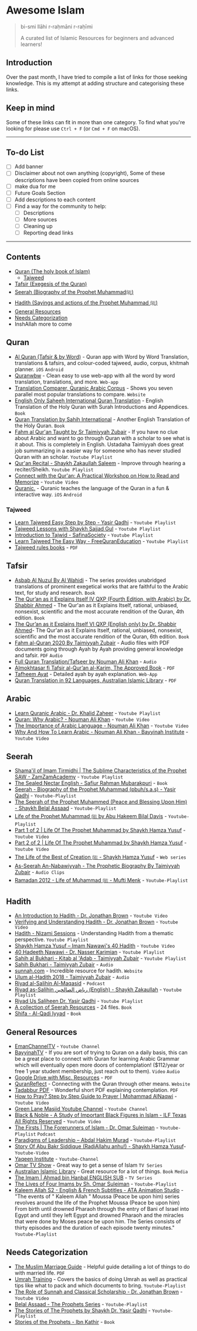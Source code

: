 # Awesome Islam

> bi-smi llāhi r-raḥmāni r-raḥīmi
> 
> A curated list of Islamic Resources for beginners and advanced learners!

## Introduction
Over the past month, I have tried to compile a list of links for those seeking knowledge. This is my attempt at adding structure and categorising these links.

## Keep in mind
Some of these links can fit in more than one category. To find what you're looking for please use `Ctrl + F` (or `Cmd + F` on macOS).

---
## To-do List
- [ ] Add banner
- [ ] Disclaimer about not own anything (copyright), Some of these descriptions have been copied from online sources
- [ ] make dua for me
- [ ] Future Goals Section
- [ ] Add descriptions to each content
- [ ] Find a way for the community to help:
	- [ ] Descriptions
	- [ ] More sources
	- [ ] Cleaning up
	- [ ] Reporting dead links
---
## Contents
- [Quran (The holy book of Islam)](#quran)
	- [Tajweed](#tajweed)
- [Tafsir (Exegesis of the Quran)](#tafsir)
- [Seerah (Biography of the Prophet Muhammadﷺ)](#seerah)
- [Hadith (Sayings and actions of the Prophet Muhammad ﷺ)](#hadith)
- [General Resources](#general-resources)
- [Needs Categorization](#needs-categorization)
- InshAllah more to come

## Quran
- [Al Quran (Tafsir & by Word)](https://gtaf.org/apps/quran/) - Quran app with Word by Word Translation, translations & tafsirs, and colour-coded tajweed, audio, corpus, khitmah planner. `iOS` `Android`
- [Quranwbw](https://quranwbw.com/) - Clean easy to use web-app with all the word by word translation, translations, and more. `Web-app`
- [Translation Comparer, Quranic Arabic Corpus](https://corpus.quran.com/translation.jsp?chapter=2&verse=31) - Shows you seven parallel most popular translations to compare. `Website`
- [English Only Saheeh International Quran Translation](https://archive.org/details/QuranEngOnlySahihIntlQuranProject.org/mode/2up) - English Translation of the Holy Quran with Surah Introductions and Appendices. `Book`
- [Quran Translation by Sahih International](https://archive.org/details/QuranTranslationBySahihInternational/Quran-A.Y.Ali/mode/2up) - Another English Translation of the Holy Quran. `Book`
- [Fahm al Qur'an Taught by Sr Taimiyyah Zubair](https://www.youtube.com/watch?v=dBCUsU71cIs&list=PL5YuxmQcBQgIBv1wi9ISZA1lAVMbOY7g3&t=1025s) - If you have no clue about Arabic and want to go through Quran with a scholar to see what is it about. This is completely in English. Ustadaha Taimiyyah does great job summarizing in a easier way for someone who has never studied Quran with an scholar. `Youtube Playlist`
- [Qur'an Recital - Shaykh Zakaullah Saleem](https://www.youtube.com/playlist?list=PLYRXQljU5MiIlQb5NL0z4EIrlbwlTGoqQ) - Improve through hearing a reciter/Sheikh. `Youtube Playlist`
- [Connect with the Qur'an: A Practical Workshop on How to Read and Memorize](https://www.youtube.com/watch?v=BKdYbwxKndU) - `Youtube Video`
- [Quranic.](https://www.getquranic.com/) - Quranic teaches the language of the Quran in a fun & interactive way. `iOS` `Android`

### Tajweed
- [Learn Tajweed Easy Step by Step - Yasir Qadhi](https://www.youtube.com/playlist?list=PLSzUb0TgsIYsxT5mMj1KSFDXUEJ3psMCU) - `Youtube Playlist`
- [Tajweed Lessons with Shaykh Sajjad Gul](https://www.youtube.com/playlist?list=PLYO6Oz7uwCSgOvNlQPSbd95_uAh4zb1NP) - `Youtube Playlist`
- [Introduction to Tajwid - SafinaSociety](https://www.youtube.com/playlist?list=PLZ6keVEpgaQsQllF_6KYJ2EoQZaL4s7gJ) - `Youtube Playlist`
- [Learn Tajweed The Easy Way - FreeQuranEducation](https://www.youtube.com/playlist?list=PLwNeHLk_z0aSekqYqJdRtuYS74rcGXoWF) - `Youtube Playlist`
- [Tajweed rules books](https://firdawsacademy.com/tajweed-islamic-books-downloads/) - `PDF`

## Tafsir
- [Asbab Al Nuzul By Al Wahidi](https://archive.org/details/AsbabAlNuzulByAlWahidi/mode/2up) - The series provides unabridged translations of prominent exegetical works that are faithful to the Arabic text, for study and research. `Book`
- [The Qur’an as it Explains Itself IV QXP (Fourth Edition, with Arabic) by Dr. Shabbir Ahmed](https://archive.org/details/qxp_arabic1.8/mode/2up) - The Qur'an as it Explains Itself, rational, unbiased, nonsexist, scientific and the most accurate rendition of the Quran, 4th edition. `Book`
- [The Qur’an as it Explains Itself VI QXP (English only) by Dr. Shabbir Ahmed](https://archive.org/details/qxpvi-english/page/n1/mode/2up)- The Qur'an as it Explains Itself, rational, unbiased, nonsexist, scientific and the most accurate rendition of the Quran, 6th edition. `Book`
- [Fahm al-Quran 2020 By Taimiyyah Zubair](https://www.farhathashmi.com/english-section/tafsir/?giml-id=748) - Audio files with PDF documents going through Ayah by Ayah providing general knowledge and tafsir. `PDF` `Audio`
- [Full Quran Translation/Tafseer by Nouman Ali Khan](https://archive.org/details/FullQuranTranslationNoumanAliKhanFileSizesReduced) - `Audio`
- [Almokhtasar fi Tafsir al-Qur’an al-Karim, The Approved Book](https://www.moddaker.com/en/about-moddaker/the-approved-book/) - `PDF`
- [Tafheem Ayat](https://www.islamicstudies.info/tafheem.php) - Detailed ayah by ayah explanation. `Web-App`
- [Quran Translation in 92 Languages, Australian Islamic Library](https://www.australianislamiclibrary.org/tafsir-collection.html) - `PDF`

## Arabic
- [Learn Quranic Arabic - Dr. Khalid Zaheer](https://www.youtube.com/playlist?list=PL8OYNJDeWEeHSbrInC4lBOstp3nNid-Yi) - `Youtube Playlist`
- [Quran: Why Arabic? - Nouman Ali Khan](https://www.youtube.com/watch?v=g7FcAy3KlbE) - `Youtube Video`
- [The Importance of Arabic Language - Nouman Ali Khan](https://www.youtube.com/watch?v=VGMQtAfhC6M) - `Youtube Video`
- [Why And How To Learn Arabic - Nouman Ali Khan - Bayyinah Institute](https://www.youtube.com/watch?v=eAE3BNkFqDk) - `Youtube Video`

## Seerah
- [Shama'il of Imam Tirmidhi | The Sublime Characteristics of the Prophet SAW - ZamZamAcademy](https://www.youtube.com/playlist?list=PLTgDm4XwxaRLhfvntu9Ku0WlmSkkeKFHR) - `Youtube Playlist`
- [The Sealed Nectar English - Safiur Rahman Mubarakpuri](https://archive.org/details/TheSealedNectar-Alhamdulillah-library.blogspot.in.pdf/page/n5/mode/2up) - `Book`
- [Seerah - Biography of the Prophet Muhammad (pbuh/s.a.s) - Yasir Qadhi](https://www.youtube.com/playlist?list=PLC89682017B43845D) - `Youtube-Playlist`
- [The Seerah of the Prophet Muhammed (Peace and Blessing Upon Him) - Shaykh Belal Assaad](https://www.youtube.com/playlist?list=PLOlaiHoIQfAgjZPZdk_RNUVFBlBSdzu4C) - `Youtube-Playlist`
- [Life of the Prophet Muhammad ﷺ by Abu Hakeem Bilal Davis](https://www.youtube.com/playlist?list=UUXzM4UN3BmSK9dfk-qGpFLA) - `Youtube-Playlist`
- [Part 1 of 2 | Life Of The Prophet Muhammad by Shaykh Hamza Yusuf](https://www.youtube.com/watch?v=2M2Ppbtrh6w) - `Youtube Video`
- [Part 2 of 2 | Life Of The Prophet Muhammad by Shaykh Hamza Yusuf](https://www.youtube.com/watch?v=3FiaIXSCCc8) - `Youtube Video`
- [The Life of the Best of Creation ﷺ - Shaykh Hamza Yusuf](https://deenstream.vhx.tv/qurrat-al-absar-shaykh-hamza-yusuf) - `Web series`
- [As-Seerah An-Nabawiyyah - The Prophetic Biography By Taimiyyah Zubair](https://www.farhathashmi.com/english-section/as-seerah-an-nabawiyyah-the-prophetic-biography/) - `Audio Clips`
- [Ramadan 2012 - Life of Muhammad ﷺ - Mufti Menk](https://www.youtube.com/playlist?list=PL91FA0E3B7837B214) - `Youtube-Playlist`

## Hadith
- [ An Introduction to Hadith - Dr. Jonathan Brown](https://www.youtube.com/watch?v=cPHyL18UcyA) - `Youtube Video`
- [Verifying and Understanding Hadith - Dr. Jonathan Brown](https://www.youtube.com/watch?v=heitI0S9BCo) - `Youtube Video`
- [Hadith - Nizami Sessions](https://www.youtube.com/playlist?list=PL2bP3-5tkpRkQB7PGHePeyQxJdCnJ2jCZ) - Understanding Hadith from a thematic perspective. `Youtube Playlist`
- [Shaykh Hamza Yusuf – Imam Nawawi's 40 Hadith](https://www.youtube.com/watch?v=5GFUBUZ5GpA) - `Youtube Video`
- [40 Hadeeth Nawawi - Dr. Nasser Karimian](https://www.youtube.com/playlist?list=PLYl-JKXdmsBOQKIScUxwAw3dFT-ZgTQR7) - `Youtube Playlist`
- [Sahih al Bukhari - Kitab al 'Adab - Taimiyyah Zubair](https://www.youtube.com/playlist?list=PL5YuxmQcBQgJEYO5jMGOlsLs2hTtYtGTj) - `Youtube Playlist`
- [Sahih Bukhari - Taimiyyah Zubair](https://www.farhathashmi.com/english-section/sahih-bukhari-english/) - `Audio`
- [sunnah.com](https://sunnah.com/) - Incredible resource for hadith. `Website`
- [Ulum al-Hadith 2018 - Taimiyyah Zubair](https://www.farhathashmi.com/english-section/ulum-al-hadith-2018-english/) - `Audio`
- [Riyad al-Salihin Al-Maqasid](https://www.almaqasid.org/podcasts/riyad-al-salihin/) - `Podcast`
- [Riyad as-Salihin رياض الصالحين (English) - Shaykh Zakaullah](https://www.youtube.com/playlist?list=PLYRXQljU5MiKhP8cbbaDt46SufZm-AJnG) - `Youtube Playlist`
- [Riyad Us Saliheen Dr. Yasir Qadhi](https://www.youtube.com/playlist?list=PLqbrGhhYdzPNBYPLeth2Le84eRhi3aFvS) - `Youtube Playlist`
- [A collection of Seerah Resources](https://archive.org/details/SeerahBiographyOfTheProphet/Ar-Raheeq%20Al-Makhtum/mode/2up) - 24 files. `Book`
- [Shifa - Al-Qadi Iyyad](https://archive.org/details/BabaTheProphetMuhammadsPrayerDescribedPbuhpdf/Hanken%20-%20Shifa-by-Qadi-Iyadpdf/mode/2up) - `Book`

## General Resources
- [EmanChannelTV](https://www.youtube.com/c/EmanChannelTV/search) - `Youtube Channel`
- [BayyinahTV](https://dream.bayyinahtv.com/) - If you are sort of trying to Quran on a daily basis, this can be a great place to connect with Quran for learning Arabic Grammar which will eventually open more doors of contemplation! ($112/year or free 1 year student membership, just reach out to them). `Video` `Audio`
- [Google Drive with Misc. Resources](https://drive.google.com/drive/folders/1GNkwWjJB_nPBl_vCzyg9bpYf-II5sPAH) - `PDF`
- [QuranReflect](https://quranreflect.com/) - Connecting with the Quran through other means. `Website`
- [Tadabbur PDF](https://lifewithallah.com/wp-content/uploads/2022/03/Tadabbur-Reflecting-Upon-the-Quran-by-Life-With-Allah.pdf) - Wonderful short PDF explaining contemplation. `PDF`
- [How to Pray? Step by Step Guide to Prayer | Mohammad AlNaqwi](https://www.youtube.com/watch?v=zalLv2NY98k) - `Youtube Video`
- [Green Lane Masjid Youtube Channel](https://www.youtube.com/c/greenlanemasjid/search) - `Youtube Channel`
- [Black & Noble - A Study of Important Black Figures in Islam - ILF Texas All Rights Reserved](https://www.youtube.com/watch?v=QLJFUiXEurU) - `Youtube Video`
- [The Firsts | The Forerunners of Islam - Dr. Omar Suleiman](https://www.youtube.com/playlist?list=PLQ02IYL5pmhHFl7j6wPcFTZmlQvRhsejp) - `Youtube-Playlist` `Podcast`
- [Paradigms of Leadership – Abdal Hakim Murad](https://www.youtube.com/playlist?list=PL5pbB3tC5zucaIlc9Fl1xkQNfEFQPp6NS) - `Youtube-Playlist`
- [Story Of Abu Bakr Siddique (RadiAllahu anhu!) - Shaykh Hamza Yusuf](https://www.youtube.com/watch?v=Ycy4voo8Qmw)- `Youtube-Video`
- [Yaqeen Institute](https://www.youtube.com/c/YaqeenInstituteforIslamicResearch/search) - `Youtube-Channel`
- [Omar TV Show](https://www.youtube.com/watch?v=poiBVJOvNzo&list=PLIvrRN8Vhjt3xg1efr8HKYMdrtC7Uy9sc) - Great way to get a sense of Islam `TV Series`
- [Australian Islamic Library](https://www.australianislamiclibrary.org/history.html) - Great resource for a lot of things. `Book` `Media`
- [The Imam | Ahmad bin Hanbal ENGLISH SUB](https://www.youtube.com/playlist?list=PL68O9o-uUu3NRbbuQZbqaMSP3Sevs36q-) - `TV Series`
- [The Lives of Four Imams by Sh. Omar Suleiman](https://www.youtube.com/playlist?list=PLjehxxa7GZWCVtlumQZsc2TlZe-DM7EwF) - `Youtube-Playlist`
- [Kaleem Allah S2 - English & French Subtitles - ATA Animation Studio](https://www.youtube.com/playlist?list=PLEbF07nYAB8Ih4flql8pRe7ign2WIhAIQ) - "The events of " Kaleem Allah " Moussa (Peace be upon him) series revolves around the life of the Prophet Moussa (Peace be upon him) From birth until drowned Pharaoh through the entry of Bani of Israel into Egypt and until they left Egypt and drowned Pharaoh and the miracles that were done by Moses peace be upon him. The Series consists of thirty episodes and the duration of each episode twenty minutes."  `Youtube-Playlist`

## Needs Categorization
- [The Muslim Marriage Guide](https://www.muslim-library.com/dl/books/English_The_Muslim_Marriage_Guide.pdf) - Helpful guide detailing a lot of things to do with married life. `PDF`
- [Umrah Training](https://www.youtube.com/playlist?list=PLu2sJP0jOreU_EqIfwny2xXSR70xfQ2HU) - Covers the basics of doing Umrah as well as practical tips like what to pack and which documents to bring. `Youtube-Playlist`
- [The Role of Sunnah and Classical Scholarship - Dr. Jonathan Brown](https://www.youtube.com/watch?v=FC6GK5ZroxM) - `Youtube Video`
- [Belal Assaad - The Prophets Series](https://www.youtube.com/playlist?list=PLj7YXVmiq526Vzt-RsmTRLElyfrU742YY) - `Youtube-Playlist`
- [The Stories of The Prophets by Shaykh Dr. Yasir Qadhi](https://www.youtube.com/playlist?list=PLYZxc42QNctXcCQZyZs48hAN90YJgnOnJ) - `Youtube-Playlist`
- [Stories of the Prophets - Ibn Kathir](https://archive.org/details/stories-of-prophets/mode/2up) - `Book`
